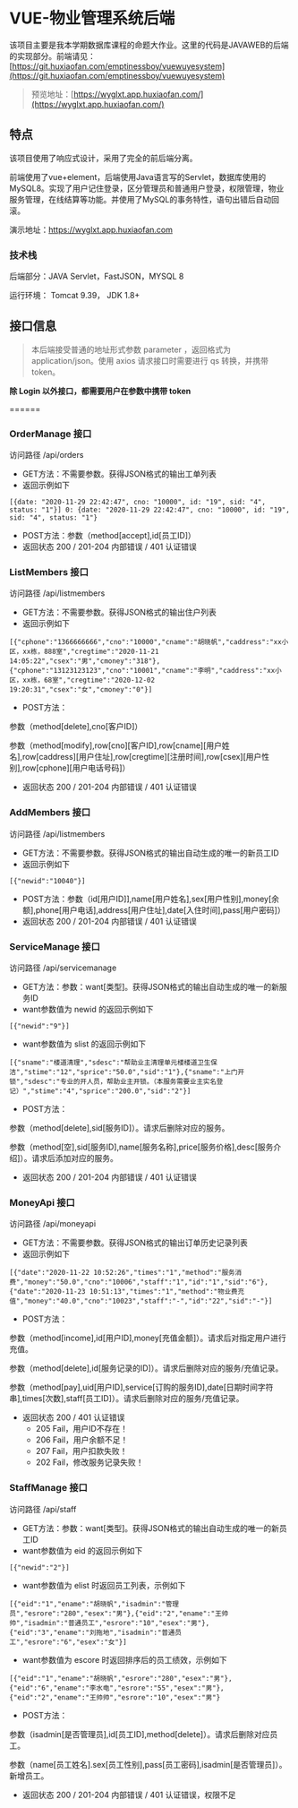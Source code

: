 # VUE-物业管理系统后端

该项目主要是我本学期数据库课程的命题大作业。这里的代码是JAVAWEB的后端的实现部分。前端请见：[https://git.huxiaofan.com/emptinessboy/vuewuyesystem](https://git.huxiaofan.com/emptinessboy/vuewuyesystem)

> 预览地址：[https://wyglxt.app.huxiaofan.com/](https://wyglxt.app.huxiaofan.com/)

## 特点

该项目使用了响应式设计，采用了完全的前后端分离。

前端使用了vue+element，后端使用Java语言写的Servlet，数据库使用的MySQL8。实现了用户记住登录，区分管理员和普通用户登录，权限管理，物业服务管理，在线结算等功能。并使用了MySQL的事务特性，语句出错后自动回滚。

演示地址：https://wyglxt.app.huxiaofan.com

### 技术栈

后端部分：JAVA Servlet，FastJSON，MYSQL 8

运行环境： Tomcat 9.39， JDK 1.8+

## 接口信息

> 本后端接受普通的地址形式参数 parameter ，返回格式为 application/json。使用 axios 请求接口时需要进行 qs 转换，并携带 token。

**除 Login 以外接口，都需要用户在参数中携带 token**

======

### OrderManage 接口

访问路径 /api/orders

- GET方法：不需要参数。获得JSON格式的输出工单列表
- 返回示例如下

`[{date: "2020-11-29 22:42:47", cno: "10000", id: "19", sid: "4", status: "1"}]
0: {date: "2020-11-29 22:42:47", cno: "10000", id: "19", sid: "4", status: "1"}`

- POST方法：参数（method[accept],id[员工ID]）
- 返回状态 200 / 201-204 内部错误 / 401 认证错误

### ListMembers 接口

访问路径 /api/listmembers

- GET方法：不需要参数。获得JSON格式的输出住户列表
- 返回示例如下

`[{"cphone":"1366666666","cno":"10000","cname":"胡晓帆","caddress":"xx小区，xx栋，888室","cregtime":"2020-11-21 14:05:22","csex":"男","cmoney":"318"},{"cphone":"13123123123","cno":"10001","cname":"李明","caddress":"xx小区，xx栋，68室","cregtime":"2020-12-02 19:20:31","csex":"女","cmoney":"0"}]`

- POST方法：

参数（method[delete],cno[客户ID]）

参数（method[modify],row[cno][客户ID],row[cname][用户姓名],row[caddress][用户住址],row[cregtime][注册时间],row[csex][用户性别],row[cphone][用户电话号码]）

- 返回状态 200 / 201-204 内部错误 / 401 认证错误

### AddMembers 接口

访问路径 /api/listmembers

- GET方法：不需要参数。获得JSON格式的输出自动生成的唯一的新员工ID
- 返回示例如下

`[{"newid":"10040"}]`

- POST方法：参数（id[用户ID]],name[用户姓名],sex[用户性别],money[余额],phone[用户电话],address[用户住址],date[入住时间],pass[用户密码]）
- 返回状态 200 / 201-204 内部错误 / 401 认证错误

### ServiceManage 接口

访问路径 /api/servicemanage

- GET方法：参数：want[类型]。获得JSON格式的输出自动生成的唯一的新服务ID
- want参数值为 newid 的返回示例如下

`[{"newid":"9"}]`

- want参数值为 slist 的返回示例如下

`[{"sname":"楼道清理","sdesc":"帮助业主清理单元楼楼道卫生保洁","stime":"12","sprice":"50.0","sid":"1"},{"sname":"上门开锁","sdesc":"专业的开人员，帮助业主开锁。（本服务需要业主实名登记）","stime":"4","sprice":"200.0","sid":"2"}]`

- POST方法：

参数（method[delete],sid[服务ID]）。请求后删除对应的服务。

参数（method[空],sid[服务ID],name[服务名称],price[服务价格],desc[服务介绍]）。请求后添加对应的服务。

- 返回状态 200 / 201-204 内部错误 / 401 认证错误

### MoneyApi 接口

访问路径 /api/moneyapi

- GET方法：不需要参数。获得JSON格式的输出订单历史记录列表
- 返回示例如下

`[{"date":"2020-11-22 10:52:26","times":"1","method":"服务消费","money":"50.0","cno":"10006","staff":"1","id":"1","sid":"6"},{"date":"2020-11-23 10:51:13","times":"1","method":"物业费充值","money":"40.0","cno":"10023","staff":"-","id":"22","sid":"-"}]`

- POST方法：

参数（method[income],id[用户ID],money[充值金额]）。请求后对指定用户进行充值。

参数（method[delete],id[服务记录的ID]）。请求后删除对应的服务/充值记录。

参数（method[pay],uid[用户ID],service[订购的服务ID],date[日期时间字符串],times[次数],staff[员工ID]）。请求后删除对应的服务/充值记录。

- 返回状态 200 / 401 认证错误
   - 205 Fail，用户ID不存在！
   - 206 Fail，用户余额不足！
   - 207 Fail，用户扣款失败！
   - 202 Fail，修改服务记录失败！

### StaffManage 接口

访问路径 /api/staff

- GET方法：参数：want[类型]。获得JSON格式的输出自动生成的唯一的新员工ID
- want参数值为 eid 的返回示例如下

`[{"newid":"2"}]`

- want参数值为 elist 时返回员工列表，示例如下

`[{"eid":"1","ename":"胡晓帆","isadmin":"管理员","esrore":"280","esex":"男"},{"eid":"2","ename":"王帅帅","isadmin":"普通员工","esrore":"10","esex":"男"},{"eid":"3","ename":"刘拖地","isadmin":"普通员工","esrore":"6","esex":"女"}]`

- want参数值为 escore 时返回排序后的员工绩效，示例如下

`[{"eid":"1","ename":"胡晓帆","esrore":"280","esex":"男"},{"eid":"6","ename":"李水电","esrore":"55","esex":"男"},{"eid":"2","ename":"王帅帅","esrore":"10","esex":"男"}`

- POST方法：

参数（isadmin[是否管理员],id[员工ID],method[delete]）。请求后删除对应员工。

参数（name[员工姓名].sex[员工性别],pass[员工密码],isadmin[是否管理员]）。新增员工。

- 返回状态 200 / 201-204 内部错误 / 401 认证错误，权限不足


